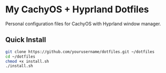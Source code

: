 # My CachyOS + Hyprland Dotfiles

Personal configuration files for CachyOS with Hyprland window manager.

## Quick Install
```bash
git clone https://github.com/yourusername/dotfiles.git ~/dotfiles
cd ~/dotfiles
chmod +x install.sh
./install.sh
